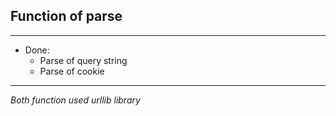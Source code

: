 ##  Function of parse

--------
* Done:
  * Parse of query string
  * Parse of cookie
--------
_Both function used urllib library_
